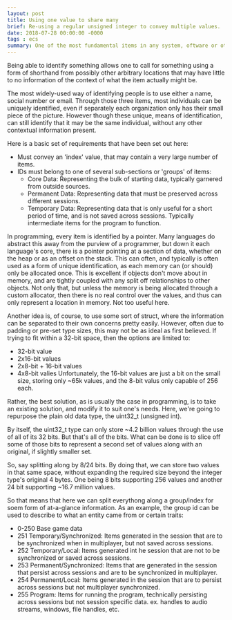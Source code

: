 ```yaml
---
layout: post
title: Using one value to share many
brief: Re-using a regular unsigned integer to convey multiple values.
date: 2018-07-28 00:00:00 -0000
tags : ecs
summary: One of the most fundamental items in any system, oftware or otherwise, is to be able to identify something uniquely.
---
```

Being able to identify something allows one to call for something using a form of shorthand from possibly other arbitrary locations that may have little to no information of the context of what the item actually might be.

The most widely-used way of identifying people is to use either a name, social number or email. Through those three items, most individuals can be uniquely identified, even if separately each organization only has their small piece of the picture. However though these unique, means of identification, can still identify that it may be the same individual, without any other contextual information present.

Here is a basic set of requirements that have been set out here:
- Must convey an 'index' value, that may contain a very large number of items.
- IDs must belong to one of several sub-sections or 'groups' of items:
    - Core Data: Representing the bulk of starting data, typically garnered from outside sources.
    - Permanent Data: Representing data that must be preserved across different sessions.
    - Temporary Data: Representing data that is only useful for a short period of time, and is not saved across sessions. Typically intermediate items for the program to function.

In programming, every item is identified by a pointer. Many languages do abstract this away from the purview of a programmer, but down it each language's core, there is a pointer pointing at a section of data, whether on the heap or as an offset on the stack. This can often, and typically is often used as a form of unique identification, as each memory can (or should) only be allocated once. This is excellent if objects don't move about in memory, and are tightly coupled with any split off relationships to other objects. Not only that, but unless the memory is being allocated through a custom allocator, then there is no real control over the values, and thus can only represent a location in memory. Not too useful here.

Another idea is, of course, to use some sort of struct, where the information can be separated to their own concerns pretty easily. However, often due to padding or pre-set type sizes, this may not be as ideal as first believed. If trying to fit within a 32-bit space, then the options are limited to:
- 32-bit value
- 2x16-bit values
- 2x8-bit + 16-bit values
- 4x8-bit valies
Unfortunately, the 16-bit values are just a bit on the small size, storing only ~65k values, and the 8-bit valus only capable of 256 each.

Rather, the best solution, as is usually the case in programming, is to take an existing solution, and modify it to suit one's needs. Here, we're going to repurpose the plain old data type, the uint32_t (unsigned int).

By itself, the uint32_t type can only store ~4.2 billion values through the use of all of its 32 bits. But that's all of the bits. What can be done is to slice off some of those bits to represent a second set of values along with an original, if slightly smaller set.

So, say splitting along by 8/24 bits. By doing that, we can store two values in that same space, without expanding the required size beyond the integer type's original 4 bytes. One being 8 bits supporting 256 values and another 24 bit supporting ~16.7 million values.

So that means that here we can split everythong along a group/index for soem form of at-a-glance information. As an example, the group id can be used to describe  to what an entity came from or certain traits:
- 0-250 Base game data
- 251 Temporary/Synchronized: Items generated in the session that are to be synchronized when in multiplayer, but not saved across sessions.
- 252 Temporary/Local: Items generated int he session that are not to be synchronized or saved across sessions.
- 253 Permanent/Synchronized: Items that are generated in the session that persist across sessions and are to be synchronized in multiplayer.
- 254 Permanent/Local: Items generated in the session that are to persist across sessions but not multiplayer synchronized.
- 255 Program: Items for running the program, technically persisting across sessions but not session specific data. ex. handles to audio streams, windows, file handles, etc.

